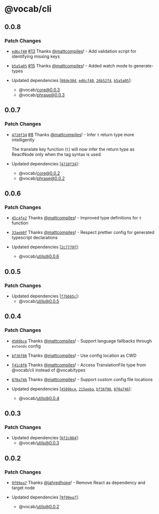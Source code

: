 # @vocab/cli

## 0.0.8

### Patch Changes

- [`ed6cf40`](https://github.com/seek-oss/vocab/commit/ed6cf408973f2e9c4d07a71fcb52f40294ebaf65) [#13](https://github.com/seek-oss/vocab/pull/13) Thanks [@mattcompiles](https://github.com/mattcompiles)! - Add validation script for identifying missing keys

* [`b5a5a05`](https://github.com/seek-oss/vocab/commit/b5a5a05a5bb87b48e6e9160af75f555728143ea2) [#15](https://github.com/seek-oss/vocab/pull/15) Thanks [@mattcompiles](https://github.com/mattcompiles)! - Added watch mode to generate-types

* Updated dependencies [[`08de30d`](https://github.com/seek-oss/vocab/commit/08de30d338c2a5ebdcf14da7c736dddf22e7ca9e), [`ed6cf40`](https://github.com/seek-oss/vocab/commit/ed6cf408973f2e9c4d07a71fcb52f40294ebaf65), [`26b52f4`](https://github.com/seek-oss/vocab/commit/26b52f4878ded440841e08c858bdc9e685500c2a), [`b5a5a05`](https://github.com/seek-oss/vocab/commit/b5a5a05a5bb87b48e6e9160af75f555728143ea2)]:
  - @vocab/core@0.0.3
  - @vocab/phrase@0.0.3

## 0.0.7

### Patch Changes

- [`4710f34`](https://github.com/seek-oss/vocab/commit/4710f341f2827643e3eff69ef7e26d44ec6e8a2b) [#8](https://github.com/seek-oss/vocab/pull/8) Thanks [@mattcompiles](https://github.com/mattcompiles)! - Infer `t` return type more intelligently

  The translate key function (`t`) will now infer the return type as ReactNode only when the tag syntax is used.

- Updated dependencies [[`4710f34`](https://github.com/seek-oss/vocab/commit/4710f341f2827643e3eff69ef7e26d44ec6e8a2b)]:
  - @vocab/core@0.0.2
  - @vocab/phrase@0.0.2

## 0.0.6

### Patch Changes

- [`45c4fe2`](https://github.com/seek-oss/vocab/commit/45c4fe273c5157475cb03ca57db662956ad5cbc9) Thanks [@mattcompiles](https://github.com/mattcompiles)! - Improved type definitions for `t` function

* [`33aeb0f`](https://github.com/seek-oss/vocab/commit/33aeb0f210687b8ce57417e963bba9db7c7cb4e3) Thanks [@mattcompiles](https://github.com/mattcompiles)! - Respect prettier config for generated typescript declarations

* Updated dependencies [[`2c7779f`](https://github.com/seek-oss/vocab/commit/2c7779f5384793af6a178f5ab4d56b6a9f09bc02)]:
  - @vocab/utils@0.0.6

## 0.0.5

### Patch Changes

- Updated dependencies [[`f7b6b5c`](https://github.com/seek-oss/vocab/commit/f7b6b5c1cdb3f72bb0a3d0c5c7a3da844b2a1c87)]:
  - @vocab/utils@0.0.5

## 0.0.4

### Patch Changes

- [`4589bce`](https://github.com/seek-oss/vocab/commit/4589bce912b7a8fb869e1c3a65d0c4c417043faf) Thanks [@mattcompiles](https://github.com/mattcompiles)! - Support language fallbacks through `extends` config

* [`bf36f86`](https://github.com/seek-oss/vocab/commit/bf36f86a74ced4f42271b2f8fb128e995bb8c849) Thanks [@mattcompiles](https://github.com/mattcompiles)! - Use config location as CWD

- [`f41c8f6`](https://github.com/seek-oss/vocab/commit/f41c8f67d78994bc071aca6eb20ef63421be2e96) Thanks [@mattcompiles](https://github.com/mattcompiles)! - Access TranslationFile type from @vocab/cli instead of @vocab/types

* [`870a74b`](https://github.com/seek-oss/vocab/commit/870a74b9a15ec2cb493c3de526c599b24fd5830d) Thanks [@mattcompiles](https://github.com/mattcompiles)! - Support custom config file locations

* Updated dependencies [[`4589bce`](https://github.com/seek-oss/vocab/commit/4589bce912b7a8fb869e1c3a65d0c4c417043faf), [`215eeba`](https://github.com/seek-oss/vocab/commit/215eeba619260b349a39d99a79fc69503dba5ccf), [`bf36f86`](https://github.com/seek-oss/vocab/commit/bf36f86a74ced4f42271b2f8fb128e995bb8c849), [`870a74b`](https://github.com/seek-oss/vocab/commit/870a74b9a15ec2cb493c3de526c599b24fd5830d)]:
  - @vocab/utils@0.0.4

## 0.0.3

### Patch Changes

- Updated dependencies [[`6f2c084`](https://github.com/seek-oss/vocab/commit/6f2c08419ce5773c589901fafa7bec7a1c94d2a5)]:
  - @vocab/utils@0.0.3

## 0.0.2

### Patch Changes

- [`9f99ea7`](https://github.com/seek-oss/vocab/commit/9f99ea7c827ec4d7c21a485e17e3adbbd1c49319) Thanks [@jahredhope](https://github.com/jahredhope)! - Remove React as dependency and target node

- Updated dependencies [[`9f99ea7`](https://github.com/seek-oss/vocab/commit/9f99ea7c827ec4d7c21a485e17e3adbbd1c49319)]:
  - @vocab/utils@0.0.2
